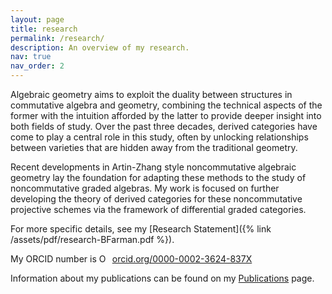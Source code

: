 ```yaml
---
layout: page
title: research
permalink: /research/
description: An overview of my research.
nav: true
nav_order: 2
---
```


Algebraic geometry aims to exploit the duality between structures in commutative algebra and geometry, combining the technical aspects of the former with the intuition afforded by the latter to provide deeper insight into both fields of study.
Over the past three decades, derived categories have come to play a central role in this study, often by unlocking relationships between varieties that are hidden away from the traditional geometry.

Recent developments in Artin-Zhang style noncommutative algebraic geometry lay the foundation for adapting these methods to the study of noncommutative graded algebras.
My work is focused on further developing the theory of derived categories for these noncommutative projective schemes via the framework of differential graded categories.


For more specific details, see my [Research Statement]({% link /assets/pdf/research-BFarman.pdf %}).

My ORCID number is <a style="vertical-align: top;" href="https://orcid.org/0000-0002-3624-837X" target="orcid.widget" rel="noopener noreferrer">
  <img style="width: 1em; margin-right: .5em;" src="https://orcid.org/sites/default/files/images/orcid_16x16.png" alt="ORCID iD icon" />orcid.org/0000-0002-3624-837X</a>

Information about my publications can be found on my [Publications](/publications/) page.


